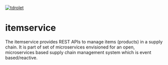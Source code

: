 
[![tdrolet](https://circleci.com/gh/tdrolet/itemservice.svg?style=svg)](https://cicleci.com/gh/tdrolet/itemservice)

# itemservice

The itemservice provides REST APIs to manage items (products) in a supply chain.  It is part of set of microservices envisioned for an open, microservices based supply chain management system which is event based/reactive.
